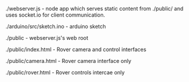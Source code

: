 ./webserver.js - node app which serves static content from ./public/ and uses socket.io for client communication.

./arduino/src/sketch.ino - arduino sketch

./public - webserver.js's web root

./public/index.html - Rover camera and control interfaces

./public/camera.html - Rover camera interface only

./public/rover.html - Rover controls intercae only

